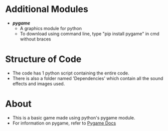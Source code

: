 # Additional Modules
- ***pygame***
  - A graphics module for python
  - To download using command line, type "pip install pygame" in cmd without braces

# Structure of Code
- The code has 1 python script containing the entire code.
- There is also a folder named 'Dependencies' which contain all the sound effects and images used.

# About
- This is a basic game made using python's pygame module.
- For information on pygame, refer to [Pygame Docs](https://www.pygame.org/docs/)
